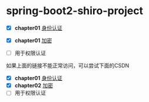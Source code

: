# spring-boot2-shiro-project

- [x] **chapter01** [身份认证](https://zhaodongxx.github.io/2018/03/30/Spring-Boot2%E6%95%B4%E5%90%88Shiro%EF%BC%881%EF%BC%89%EF%BC%9A%E8%BA%AB%E4%BB%BD%E8%AE%A4%E8%AF%81/)
- [x] **chapter01**  [加密](https://zhaodongxx.github.io/2018/07/18/Spring-Boot2%E6%95%B4%E5%90%88Shiro%EF%BC%882%EF%BC%89%EF%BC%9A%E5%8A%A0%E5%AF%86/)
- [ ] 用于权限认证 


如果上面的链接不能正常访问，可以尝试下面的CSDN

- [x] **chapter01** [身份认证](https://blog.csdn.net/dora_310/article/details/79769779)
- [x] **chapter02** [加密](https://blog.csdn.net/dora_310/article/details/81107107)
- [ ] 用于权限认证 
